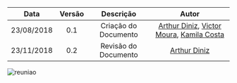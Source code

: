 | Data       | Versão | Descrição            |         Autor             |
|:----------:|:------:|:--------------------:|:-------------------------:|
| 23/08/2018 | 0.1 | Criação do Documento  | [Arthur Diniz](https://github.com/arthurbdiniz), [Victor Moura](https://github.com/victorcmoura), [Kamila Costa](https://github.com/KahCosta) |
| 23/11/2018 | 0.2 | Revisão do Documento  | [Arthur Diniz](https://github.com/arthurbdiniz) |


![reuniao](https://user-images.githubusercontent.com/18387694/45376062-3f510e80-b5cd-11e8-8ea3-8ebd4ad89832.jpg)